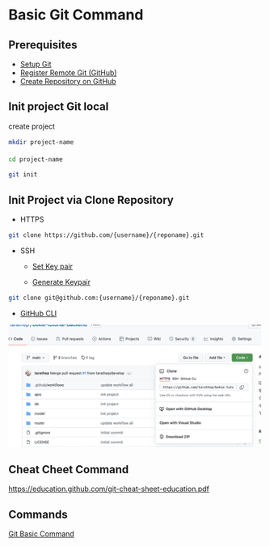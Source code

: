 # Basic Git Command

## Prerequisites

- [Setup Git](https://git-scm.com)
- [Register Remote Git (GitHub)](./github-register.md)
- [Create Repository on GitHub](./create-repository.md)

## Init project Git local

create project
```bash
mkdir project-name

cd project-name
```

```bash
git init
```


## Init Project via Clone Repository

- HTTPS
```bash
git clone https://github.com/{username}/{reponame}.git
```
- SSH
  - [Set Key pair](https://docs.github.com/en/authentication/connecting-to-github-with-ssh/generating-a-new-ssh-key-and-adding-it-to-the-ssh-agent)
  
  - [Generate Keypair](https://docs.github.com/en/authentication/connecting-to-github-with-ssh/generating-a-new-ssh-key-and-adding-it-to-the-ssh-agent)
  
```bash
git clone git@github.com:{username}/{reponame}.git
```
- [GitHub CLI](https://cli.github.com/)
  

<img src="./images/103.png" alt="drawing" width="500"/>


## Cheat Cheet Command

https://education.github.com/git-cheat-sheet-education.pdf

## Commands

[Git Basic Command](./command.md)